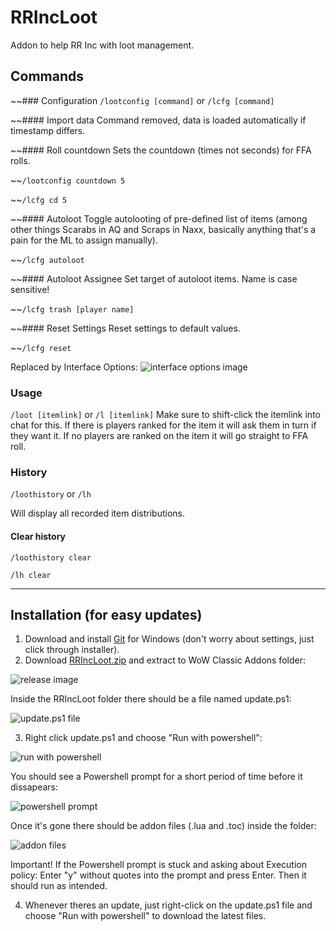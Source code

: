 # RRIncLoot
Addon to help RR Inc with loot management.

## Commands

~~### Configuration
`/lootconfig [command]` or
`/lcfg [command]`

~~#### Import data
Command removed, data is loaded automatically if timestamp differs.

~~#### Roll countdown
Sets the countdown (times not seconds) for FFA rolls.

~~```/lootconfig countdown 5```

~~```/lcfg cd 5```

~~#### Autoloot
Toggle autolooting of pre-defined list of items (among other things Scarabs in AQ and Scraps in Naxx, basically anything that's a pain for the ML to assign manually).

~~```/lcfg autoloot```

~~#### Autoloot Assignee
Set target of autoloot items. Name is case sensitive!

~~```/lcfg trash [player name]```

~~#### Reset Settings
Reset settings to default values.

~~```/lcfg reset```

Replaced by Interface Options:
![interface options image](https://i.imgur.com/FqF55Lp.png)

### Usage
```/loot [itemlink]``` or ```/l [itemlink]```
Make sure to shift-click the itemlink into chat for this.
If there is players ranked for the item it will ask them in turn if they want it. If no players are ranked on the item it will go straight to FFA roll.

### History
```/loothistory``` or ```/lh```

Will display all recorded item distributions.

#### Clear history
```/loothistory clear``` 

```/lh clear```

---

## Installation (for easy updates)
1. Download and install [Git](https://git-scm.com/download/win) for Windows (don't worry about settings, just click through installer).
2. Download [RRIncLoot.zip](https://github.com/bo12s/RRIncLoot/releases) and extract to WoW Classic Addons folder:

![release image](https://i.imgur.com/qzhRB9c.png)

Inside the RRIncLoot folder there should be a file named update.ps1:

![update.ps1 file](https://i.imgur.com/f0viGEJ.png)

3. Right click update.ps1 and choose "Run with powershell":

![run with powershell](https://i.imgur.com/SFF8bf6.png)

You should see a Powershell prompt for a short period of time before it dissapears:

![powershell prompt](https://i.imgur.com/jAgYxp7.png)

Once it's gone there should be addon files (.lua and .toc) inside the folder:

![addon files](https://i.imgur.com/G6C2cYr.png)

Important! If the Powershell prompt is stuck and asking about Execution policy: Enter "y" without quotes into the prompt and press Enter. Then it should run as intended.

4. Whenever theres an update, just right-click on the update.ps1 file and choose "Run with powershell" to download the latest files.
